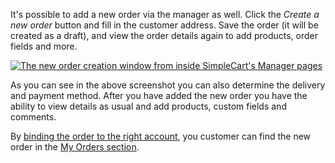It's possible to add a new order via the manager as well. Click the _Create a new order_ button and fill in the customer address. Save the order (it will be created as a draft), and view the order details again to add products, order fields and more. 


[ ![The new order creation window from inside SimpleCart's Manager pages](https://assets.modmore.com/uploads/2015/12/orders_overview_createorder_1.png)](https://assets.modmore.com/uploads/2015/12/orders_overview_createorder_1.png "The new order creation window from inside SimpleCart's Manager pages")

As you can see in the above screenshot you can also determine the delivery and payment method. After you have added the new order you have the ability to view details as usual and add products, custom fields and comments.

By [binding the order to the right account](Bind_to_User), you customer can find the new order in the [My Orders section](../../Frontend/Checkout/My_Orders).
